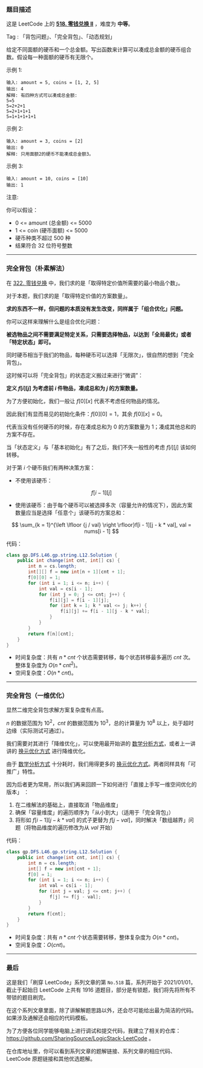 ### 题目描述

这是 LeetCode 上的 **[518. 零钱兑换 II](https://leetcode-cn.com/problems/coin-change-2/solution/gong-shui-san-xie-xiang-jie-wan-quan-bei-6hxv/)** ，难度为 **中等**。

Tag : 「背包问题」、「完全背包」、「动态规划」



给定不同面额的硬币和一个总金额。写出函数来计算可以凑成总金额的硬币组合数。假设每一种面额的硬币有无限个。 

示例 1:
```
输入: amount = 5, coins = [1, 2, 5]
输出: 4
解释: 有四种方式可以凑成总金额:
5=5
5=2+2+1
5=2+1+1+1
5=1+1+1+1+1
```
示例 2:
```
输入: amount = 3, coins = [2]
输出: 0
解释: 只用面额2的硬币不能凑成总金额3。
```
示例 3:
```
输入: amount = 10, coins = [10] 
输出: 1
```

注意:

你可以假设：
* 0 <= amount (总金额) <= 5000
* 1 <= coin (硬币面额) <= 5000
* 硬币种类不超过 500 种
* 结果符合 32 位符号整数

---

### 完全背包（朴素解法）

在 [322. 零钱兑换](https://leetcode-cn.com/problems/coin-change/solution/dong-tai-gui-hua-bei-bao-wen-ti-zhan-zai-3265/) 中，我们求的是「取得特定价值所需要的最小物品个数」。

对于本题，我们求的是「取得特定价值的方案数量」。

**求的东西不一样，但问题的本质没有发生改变，同样属于「组合优化」问题。**

你可以这样来理解什么是组合优化问题：

**被选物品之间不需要满足特定关系，只需要选择物品，以达到「全局最优」或者「特定状态」即可。**

同时硬币相当于我们的物品，每种硬币可以选择「无限次」，很自然的想到「完全背包」。

这时候可以将「完全背包」的状态定义搬过来进行“微调”：

**定义 $f[i][j]$ 为考虑前 $i$ 件物品，凑成总和为 $j$ 的方案数量。**

为了方便初始化，我们一般让 $f[0][x]$ 代表不考虑任何物品的情况。

因此我们有显而易见的初始化条件：$f[0][0] = 1$，其余 $f[0][x] = 0$。

代表当没有任何硬币的时候，存在凑成总和为 0 的方案数量为 1；凑成其他总和的方案不存在。

当「状态定义」与「基本初始化」有了之后，我们不失一般性的考虑 $f[i][j]$ 该如何转移。

对于第 $i$ 个硬币我们有两种决策方案：

* 不使用该硬币：

$$
f[i - 1][j]
$$

* 使用该硬币：由于每个硬币可以被选择多次（容量允许的情况下），因此方案数量应当是选择「任意个」该硬币的方案总和：

$$
\sum_{k = 1}^{\left \lfloor {j / val} \right \rfloor}f[i - 1][j - k * val], val = nums[i - 1]
$$

代码：
```Java []
class gp.DFS.L46.gp.string.L12.Solution {
    public int change(int cnt, int[] cs) {
        int n = cs.length;
        int[][] f = new int[n + 1][cnt + 1];
        f[0][0] = 1;
        for (int i = 1; i <= n; i++) {
            int val = cs[i - 1];
            for (int j = 0; j <= cnt; j++) {
                f[i][j] = f[i - 1][j];
                for (int k = 1; k * val <= j; k++) {
                    f[i][j] += f[i - 1][j - k * val];  
                }
            }
        }
        return f[n][cnt];
    }
}
```
* 时间复杂度：共有 $n * cnt$ 个状态需要转移，每个状态转移最多遍历 $cnt$ 次。整体复杂度为 $O(n * cnt^2)$。
* 空间复杂度：$O(n * cnt)$。

---

### 完全背包（一维优化）

显然二维完全背包求解方案复杂度有点高。

$n$ 的数据范围为 $10^2$，$cnt$ 的数据范围为 $10^3$，总的计算量为 $10^8$ 以上，处于超时边缘（实际测试可通过）。

我们需要对其进行「降维优化」，可以使用最开始讲的 [数学分析方式](https://leetcode-cn.com/problems/perfect-squares/solution/dong-tai-gui-hua-bei-bao-wen-ti-qiang-hu-hcmi/)，或者上一讲讲的 [换元优化方式](https://leetcode-cn.com/problems/coin-change/solution/dong-tai-gui-hua-bei-bao-wen-ti-zhan-zai-3265/) 进行降维优化。

由于 [数学分析方式](https://leetcode-cn.com/problems/perfect-squares/solution/dong-tai-gui-hua-bei-bao-wen-ti-qiang-hu-hcmi/) 十分耗时，我们用得更多的 [换元优化方式](https://leetcode-cn.com/problems/coin-change/solution/dong-tai-gui-hua-bei-bao-wen-ti-zhan-zai-3265/)。两者同样具有「可推广」特性。

因为后者更为常用，所以我们再来回顾一下如何进行「直接上手写一维空间优化的版本」 ：

1. 在二维解法的基础上，直接取消「物品维度」
2. 确保「容量维度」的遍历顺序为「从小到大」（适用于「完全背包」）
3. 将形如 $f[i - 1][j - k * val]$ 的式子更替为 $f[j - val]$，同时解决「数组越界」问题（将物品维度的遍历修改为从 $val$ 开始）

代码：
```java []
class gp.DFS.L46.gp.string.L12.Solution {
    public int change(int cnt, int[] cs) {
        int n = cs.length;
        int[] f = new int[cnt + 1];
        f[0] = 1;
        for (int i = 1; i <= n; i++) {
            int val = cs[i - 1];
            for (int j = val; j <= cnt; j++) {
                f[j] += f[j - val];
            }
        }
        return f[cnt];
    }
}
```
* 时间复杂度：共有 $n * cnt$ 个状态需要转移，整体复杂度为 $O(n * cnt)$。
* 空间复杂度：$O(cnt)$。

---

### 最后

这是我们「刷穿 LeetCode」系列文章的第 `No.518` 篇，系列开始于 2021/01/01，截止于起始日 LeetCode 上共有 1916 道题目，部分是有锁题，我们将先将所有不带锁的题目刷完。

在这个系列文章里面，除了讲解解题思路以外，还会尽可能给出最为简洁的代码。如果涉及通解还会相应的代码模板。

为了方便各位同学能够电脑上进行调试和提交代码，我建立了相关的仓库：https://github.com/SharingSource/LogicStack-LeetCode 。

在仓库地址里，你可以看到系列文章的题解链接、系列文章的相应代码、LeetCode 原题链接和其他优选题解。

